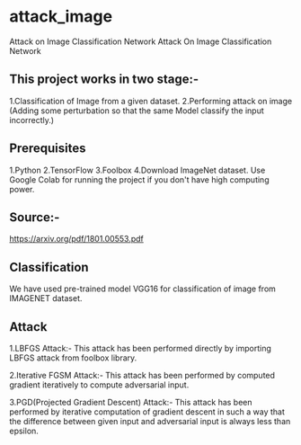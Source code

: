 # attack_image
Attack on Image Classification Network
Attack On Image Classification Network

## This project works in two stage:-
1.Classification of Image from a given dataset.
2.Performing attack on image (Adding some perturbation so that the same Model classify the input incorrectly.)


## Prerequisites
1.Python
2.TensorFlow
3.Foolbox
4.Download ImageNet dataset.
Use Google Colab for running the project if you don't have high computing power.

## Source:-
https://arxiv.org/pdf/1801.00553.pdf

## Classification
We have used pre-trained model VGG16 for classification of image from IMAGENET dataset.

## Attack
1.LBFGS Attack:-
This attack has been performed directly by importing LBFGS attack from foolbox library.

2.Iterative FGSM Attack:-
This attack has been performed by computed gradient iteratively to compute adversarial input.

3.PGD(Projected Gradient Descent) Attack:-
This attack has been performed by iterative computation of gradient descent in such a way that the difference between given input and adversarial input is always less than
epsilon.


